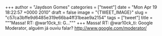 
+++
author = "Jaydson Gomes"
categories = ["tweet"]
date = "Mon Apr 19 18:22:57 +0000 2010"
draft = false
image = "{TWEET_IMAGE}"
slug = "c57ca3bffe9d6485e319e66ba4ff31beae9a2154"
tags = ["tweet"]
title = """Massa! RT: @war10ck_ti: G..."""
+++
Massa! RT: @war10ck_ti: Google Moderator, alguém já ouviu falar? http://www.google.com/moderator/
